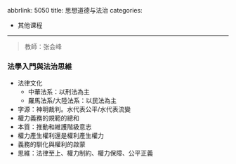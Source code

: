 abbrlink: 5050
title: 思想道德与法治
categories:
  - 其他课程
---
> 教師：张会峰

### 法學入門與法治思維

- 法律文化
	- 中華法系：以刑法為主
	- 羅馬法系/大陸法系：以民法為主
- 字源：神明裁判。水代表公平/水代表流變
- 權力義務的規範的總和
- 本質：推動和維護階級意志
- 權力產生權利還是權利產生權力
- 義務的馴化與權利的啟蒙
- 思維：法律至上、權力制約、權力保障、公平正義